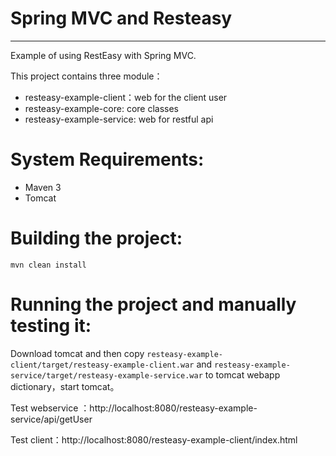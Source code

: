 # Spring MVC and Resteasy
---

Example of using RestEasy with Spring MVC.

This project contains three module：

- resteasy-example-client：web for the client user
- resteasy-example-core: core classes 
- resteasy-example-service: web for restful api

# System Requirements:

- Maven 3
- Tomcat

# Building the project:

```
mvn clean install
```

# Running the project and manually testing it:

Download tomcat and then copy `resteasy-example-client/target/resteasy-example-client.war` and `resteasy-example-service/target/resteasy-example-service.war` to tomcat webapp dictionary，start tomcat。

Test webservice ：http://localhost:8080/resteasy-example-service/api/getUser

Test client：http://localhost:8080/resteasy-example-client/index.html